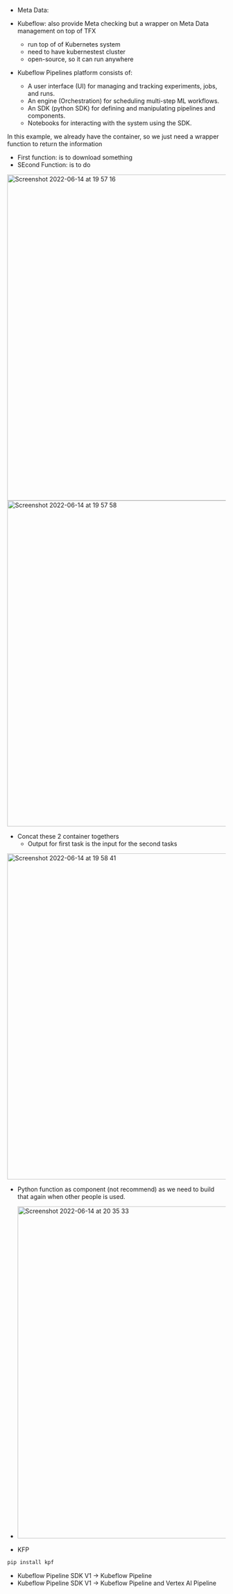 - Meta Data:
- Kubeflow: also provide Meta checking but a wrapper on Meta Data management on top of TFX
  - run top of of Kubernetes system
  - need to have kubernestest cluster 
  - open-source, so it can run anywhere

- Kubeflow Pipelines platform consists of:
  - A user interface (UI) for managing and tracking experiments, jobs, and runs.
  - An engine (Orchestration) for scheduling multi-step ML workflows.
  - An SDK (python SDK) for defining and manipulating pipelines and components.
  - Notebooks for interacting with the system using the SDK.

In this example, we already have the container, so we just need a wrapper function to return the information 
- First function: is to download something
- SEcond Function: is to do 
<img width="750" alt="Screenshot 2022-06-14 at 19 57 16" src="https://user-images.githubusercontent.com/64508435/173571628-df8beb52-6db1-4ffb-97db-bf75868e7e46.png">
<img width="750" alt="Screenshot 2022-06-14 at 19 57 58" src="https://user-images.githubusercontent.com/64508435/173571748-ebfb4e96-3fb4-4c56-abdb-4973fa85d027.png">

- Concat these 2 container togethers
  - Output for first task is the input for the second tasks

<img width="750" alt="Screenshot 2022-06-14 at 19 58 41" src="https://user-images.githubusercontent.com/64508435/173571860-ec0ae8d9-52f1-4c7f-91b2-05ce1d1f2ddd.png">

- Python function as component (not recommend) as we need to build that again when other people is used.
- <img width="764" alt="Screenshot 2022-06-14 at 20 35 33" src="https://user-images.githubusercontent.com/64508435/173578292-86ae98c0-df61-4017-9fcb-5a2900d0eef0.png">


- KFP

```Python
pip install kpf
```
- Kubeflow Pipeline SDK V1 -> Kubeflow Pipeline
- Kubeflow Pipeline SDK V1 -> Kubeflow Pipeline and Vertex AI Pipeline
